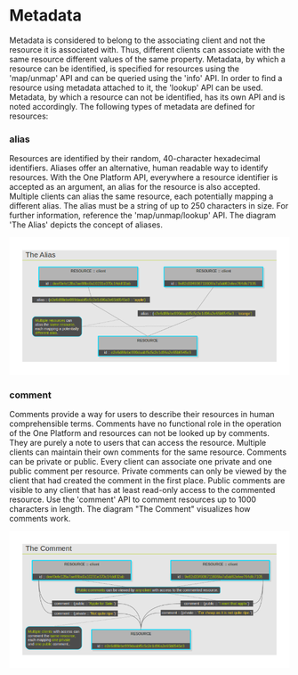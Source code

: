 Metadata
========

Metadata is considered to belong to the associating client and not the
resource it is associated with. Thus, different clients can associate
with the same resource different values of the same property. Metadata,
by which a resource can be identified, is specified for resources using
the 'map/unmap' API and can be queried using the 'info' API. In order to
find a resource using metadata attached to it, the 'lookup' API can be
used. Metadata, by which a resource can not be identified, has its own
API and is noted accordingly. The following types of metadata are
defined for resources:

### alias

Resources are identified by their random, 40-character hexadecimal
identifiers. Aliases offer an alternative, human readable way to
identify resources. With the One Platform API, everywhere a resource
identifier is accepted as an argument, an alias for the resource is also
accepted. Multiple clients can alias the same resource, each potentially
mapping a different alias. The alias must be a string of up to 250
characters in size. For further information, reference the
'map/unmap/lookup' API. The diagram 'The Alias' depicts the concept of
aliases.

![](alias.png)

### comment

Comments provide a way for users to describe their resources in human
comprehensible terms. Comments have no functional role in the operation
of the One Platform and resources can not be looked up by comments. They
are purely a note to users that can access the resource. Multiple
clients can maintain their own comments for the same resource. Comments
can be private or public. Every client can associate one private and one
public comment per resource. Private comments can only be viewed by the
client that had created the comment in the first place. Public comments
are visible to any client that has at least read-only access to the
commented resource. Use the 'comment' API to comment resources up to
1000 characters in length. The diagram "The Comment" visualizes how
comments work.

![](comment.png)
